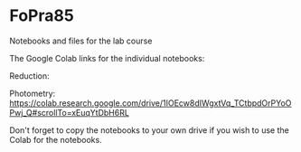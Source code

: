 # FoPra85
Notebooks and files for the lab course

The Google Colab links for the individual notebooks:

Reduction:


Photometry:
https://colab.research.google.com/drive/1IOEcw8dIWgxtVq_TCtbpdOrPYoOPwj_Q#scrollTo=xEuqYtDbH6RL

Don't forget to copy the notebooks to your own drive if you wish to use the Colab for the notebooks.
